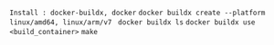 `Install : docker-buildx, docker`
`docker buildx create --platform linux/amd64, linux/arm/v7 `
`docker buildx ls`
`docker buildx use <build_container>`
`make`
